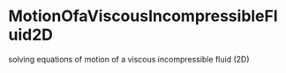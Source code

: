 # MotionOfaViscousIncompressibleFluid2D
solving equations of motion of a viscous incompressible fluid (2D)
